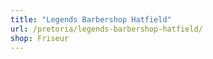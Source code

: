 ```yaml
---
title: "Legends Barbershop Hatfield"
url: /pretoria/legends-barbershop-hatfield/
shop: Friseur
---
```

